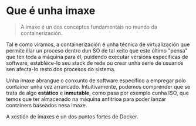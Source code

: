 # Que é unha imaxe

> A imaxe é un dos conceptos fundamentáis no mundo da containerización.

Tal e como viramos, a containerización é unha técnica de virtualización que permite illar un proceso dentro dun SO de tal xeito que este último "pensa" que ten toda a máquina para él, puidendo executar versións específicas de software, establéce-lo seu stack de rede ou crear unha serie de usuarios sen afecta-lo resto dos procesos do sistema.

Unha imaxe abrangue o conxunto de software específico a empregar polo container unha vez arrancado. Intuitivamente, podemos comprender que se trata de algo **estático** e **inmutable**, como pasa por exemplo cunha ISO, que temos que ter almacenado na máquina anfitrioa para poder lanzar containers baseados nesa imaxe.

A xestión de imaxes é un dos puntos fortes de Docker.
